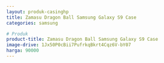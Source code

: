 ```yaml
---
layout: produk-casinghp
title: Zamasu Dragon Ball Samsung Galaxy S9 Case
categories: samsung

# Produk
product-title: Zamasu Dragon Ball Samsung Galaxy S9 Case
image-drive: 1Jx50P0cBii7PufrkqBkrt4Cqz6V-bY07
harga: 90000
---
```

